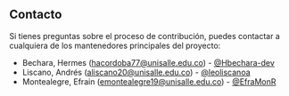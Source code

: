 ## Contacto

Si tienes preguntas sobre el proceso de contribución, puedes contactar a cualquiera de los mantenedores principales del proyecto:

- Bechara, Hermes (hacordoba77@unisalle.edu.co) - [@Hbechara-dev](https://github.com/Hbechara-dev)
- Liscano, Andrés (aliscano20@unisalle.edu.co) - [@leoliscanoa](https://github.com/leoliscanoa)
- Montealegre, Efrain (emontealegre19@unisalle.edu.co) - [@EfraMonR](https://github.com/EfraMonR)